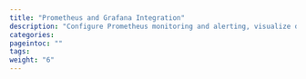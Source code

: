 ```yaml
---
title: "Prometheus and Grafana Integration"
description: "Configure Prometheus monitoring and alerting, visualize data with Grafana"
categories:
pageintoc: ""
tags:
weight: "6"
---
```


<!--# Prometheus Integration -->
